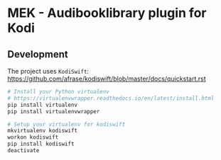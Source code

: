 # MEK - Audibooklibrary plugin for Kodi


## Development
The project uses `KodiSwift`: https://github.com/afrase/kodiswift/blob/master/docs/quickstart.rst 

```bash
# Install your Python virtualenv
# https://virtualenvwrapper.readthedocs.io/en/latest/install.html
pip install virtualenv
pip install virtualenvwrapper

# Setup your virtualenv for kodiswift
mkvirtualenv kodiswift
workon kodiswift
pip install kodiswift
deactivate
```